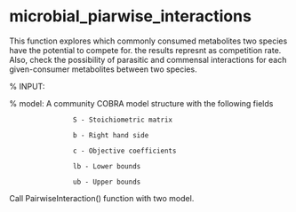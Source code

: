 # microbial_piarwise_interactions
This function explores which commonly consumed metabolites two species have the potential to compete for. the results represnt as competition rate.
Also, check the possibility of parasitic and commensal interactions for each given-consumer metabolites between two species.

% INPUT:

%    model:       A community COBRA model structure with the following fields

                    S - Stoichiometric matrix
                    
                    b - Right hand side
                    
                    c - Objective coefficients
                    
                    lb - Lower bounds
                    
                    ub - Upper bounds
                    
Call PairwiseInteraction() function with two model.
